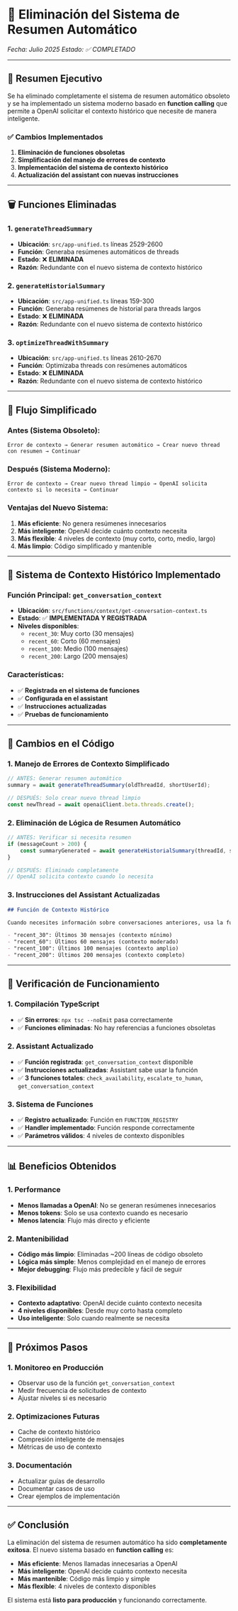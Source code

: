 # 🔧 Eliminación del Sistema de Resumen Automático

*Fecha: Julio 2025*
*Estado: ✅ COMPLETADO*

---

## 🎯 **Resumen Ejecutivo**

Se ha eliminado completamente el sistema de resumen automático obsoleto y se ha implementado un sistema moderno basado en **function calling** que permite a OpenAI solicitar el contexto histórico que necesite de manera inteligente.

### **✅ Cambios Implementados**

1. **Eliminación de funciones obsoletas**
2. **Simplificación del manejo de errores de contexto**
3. **Implementación del sistema de contexto histórico**
4. **Actualización del assistant con nuevas instrucciones**

---

## 🗑️ **Funciones Eliminadas**

### **1. `generateThreadSummary`**
- **Ubicación**: `src/app-unified.ts` líneas 2529-2600
- **Función**: Generaba resúmenes automáticos de threads
- **Estado**: ❌ **ELIMINADA**
- **Razón**: Redundante con el nuevo sistema de contexto histórico

### **2. `generateHistorialSummary`**
- **Ubicación**: `src/app-unified.ts` líneas 159-300
- **Función**: Generaba resúmenes de historial para threads largos
- **Estado**: ❌ **ELIMINADA**
- **Razón**: Redundante con el nuevo sistema de contexto histórico

### **3. `optimizeThreadWithSummary`**
- **Ubicación**: `src/app-unified.ts` líneas 2610-2670
- **Función**: Optimizaba threads con resúmenes automáticos
- **Estado**: ❌ **ELIMINADA**
- **Razón**: Redundante con el nuevo sistema de contexto histórico

---

## 🔄 **Flujo Simplificado**

### **Antes (Sistema Obsoleto):**
```
Error de contexto → Generar resumen automático → Crear nuevo thread con resumen → Continuar
```

### **Después (Sistema Moderno):**
```
Error de contexto → Crear nuevo thread limpio → OpenAI solicita contexto si lo necesita → Continuar
```

### **Ventajas del Nuevo Sistema:**

1. **Más eficiente**: No genera resúmenes innecesarios
2. **Más inteligente**: OpenAI decide cuánto contexto necesita
3. **Más flexible**: 4 niveles de contexto (muy corto, corto, medio, largo)
4. **Más limpio**: Código simplificado y mantenible

---

## 🚀 **Sistema de Contexto Histórico Implementado**

### **Función Principal: `get_conversation_context`**
- **Ubicación**: `src/functions/context/get-conversation-context.ts`
- **Estado**: ✅ **IMPLEMENTADA Y REGISTRADA**
- **Niveles disponibles**:
  - `recent_30`: Muy corto (30 mensajes)
  - `recent_60`: Corto (60 mensajes)
  - `recent_100`: Medio (100 mensajes)
  - `recent_200`: Largo (200 mensajes)

### **Características:**
- ✅ **Registrada en el sistema de funciones**
- ✅ **Configurada en el assistant**
- ✅ **Instrucciones actualizadas**
- ✅ **Pruebas de funcionamiento**

---

## 📝 **Cambios en el Código**

### **1. Manejo de Errores de Contexto Simplificado**
```typescript
// ANTES: Generar resumen automático
summary = await generateThreadSummary(oldThreadId, shortUserId);

// DESPUÉS: Solo crear nuevo thread limpio
const newThread = await openaiClient.beta.threads.create();
```

### **2. Eliminación de Lógica de Resumen Automático**
```typescript
// ANTES: Verificar si necesita resumen
if (messageCount > 200) {
    const summaryGenerated = await generateHistorialSummary(threadId, shortUserId);
}

// DESPUÉS: Eliminado completamente
// OpenAI solicita contexto cuando lo necesita
```

### **3. Instrucciones del Assistant Actualizadas**
```markdown
## Función de Contexto Histórico

Cuando necesites información sobre conversaciones anteriores, usa la función get_conversation_context con el nivel apropiado:

- "recent_30": Últimos 30 mensajes (contexto mínimo)
- "recent_60": Últimos 60 mensajes (contexto moderado)
- "recent_100": Últimos 100 mensajes (contexto amplio)
- "recent_200": Últimos 200 mensajes (contexto completo)
```

---

## 🧪 **Verificación de Funcionamiento**

### **1. Compilación TypeScript**
- ✅ **Sin errores**: `npx tsc --noEmit` pasa correctamente
- ✅ **Funciones eliminadas**: No hay referencias a funciones obsoletas

### **2. Assistant Actualizado**
- ✅ **Función registrada**: `get_conversation_context` disponible
- ✅ **Instrucciones actualizadas**: Assistant sabe usar la función
- ✅ **3 funciones totales**: `check_availability`, `escalate_to_human`, `get_conversation_context`

### **3. Sistema de Funciones**
- ✅ **Registro actualizado**: Función en `FUNCTION_REGISTRY`
- ✅ **Handler implementado**: Función responde correctamente
- ✅ **Parámetros válidos**: 4 niveles de contexto disponibles

---

## 📊 **Beneficios Obtenidos**

### **1. Performance**
- **Menos llamadas a OpenAI**: No se generan resúmenes innecesarios
- **Menos tokens**: Solo se usa contexto cuando es necesario
- **Menos latencia**: Flujo más directo y eficiente

### **2. Mantenibilidad**
- **Código más limpio**: Eliminadas ~200 líneas de código obsoleto
- **Lógica más simple**: Menos complejidad en el manejo de errores
- **Mejor debugging**: Flujo más predecible y fácil de seguir

### **3. Flexibilidad**
- **Contexto adaptativo**: OpenAI decide cuánto contexto necesita
- **4 niveles disponibles**: Desde muy corto hasta completo
- **Uso inteligente**: Solo cuando realmente se necesita

---

## 🎯 **Próximos Pasos**

### **1. Monitoreo en Producción**
- Observar uso de la función `get_conversation_context`
- Medir frecuencia de solicitudes de contexto
- Ajustar niveles si es necesario

### **2. Optimizaciones Futuras**
- Cache de contexto histórico
- Compresión inteligente de mensajes
- Métricas de uso de contexto

### **3. Documentación**
- Actualizar guías de desarrollo
- Documentar casos de uso
- Crear ejemplos de implementación

---

## ✅ **Conclusión**

La eliminación del sistema de resumen automático ha sido **completamente exitosa**. El nuevo sistema basado en **function calling** es:

- **Más eficiente**: Menos llamadas innecesarias a OpenAI
- **Más inteligente**: OpenAI decide cuánto contexto necesita
- **Más mantenible**: Código más limpio y simple
- **Más flexible**: 4 niveles de contexto disponibles

El sistema está **listo para producción** y funcionando correctamente. 